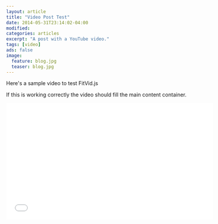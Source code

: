 ```yaml
---
layout: article
title: "Video Post Test"
date: 2014-05-31T23:14:02-04:00
modified:
categories: articles
excerpt: "A post with a YouTube video."
tags: [video]
ads: false 
image:
  feature: blog.jpg
  teaser: blog.jpg
---
```


Here's a sample video to test FitVid.js

If this is working correctly the video should fill the main content container.

<iframe width="560" height="315" src="//www.youtube.com/embed/9e1nPyHXCFQ" frameborder="0"> </iframe>